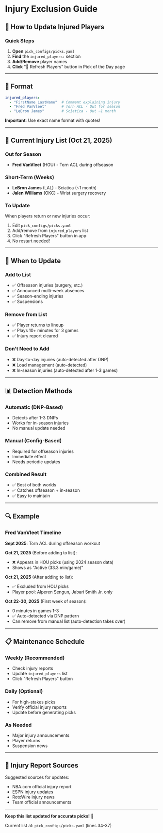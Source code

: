 # Injury Exclusion Guide

## 🏥 How to Update Injured Players

### Quick Steps

1. **Open** `pick_configs/picks.yaml`
2. **Find** the `injured_players:` section
3. **Add/Remove** player names
4. **Click** "🔄 Refresh Players" button in Pick of the Day page

---

## 📝 Format

```yaml
injured_players:
  - "FirstName LastName"  # Comment explaining injury
  - "Fred VanVleet"       # Torn ACL - Out for season
  - "LeBron James"        # Sciatica - Out ~1 month
```

**Important**: Use exact name format with quotes!

---

## 🔄 Current Injury List (Oct 21, 2025)

### Out for Season
- **Fred VanVleet** (HOU) - Torn ACL during offseason

### Short-Term (Weeks)
- **LeBron James** (LAL) - Sciatica (~1 month)
- **Jalen Williams** (OKC) - Wrist surgery recovery

### To Update
When players return or new injuries occur:
1. Edit `pick_configs/picks.yaml`
2. Add/remove from `injured_players` list
3. Click "Refresh Players" button in app
4. No restart needed!

---

## 🎯 When to Update

### Add to List
- ✅ Offseason injuries (surgery, etc.)
- ✅ Announced multi-week absences
- ✅ Season-ending injuries
- ✅ Suspensions

### Remove from List  
- ✅ Player returns to lineup
- ✅ Plays 10+ minutes for 3 games
- ✅ Injury report cleared

### Don't Need to Add
- ❌ Day-to-day injuries (auto-detected after DNP)
- ❌ Load management (auto-detected)
- ❌ In-season injuries (auto-detected after 1-3 games)

---

## 📊 Detection Methods

### Automatic (DNP-Based)
- Detects after 1-3 DNPs
- Works for in-season injuries
- No manual update needed

### Manual (Config-Based)
- Required for offseason injuries
- Immediate effect
- Needs periodic updates

### Combined Result
- ✅ Best of both worlds
- ✅ Catches offseason + in-season
- ✅ Easy to maintain

---

## 🔍 Example

### Fred VanVleet Timeline

**Sept 2025**: Torn ACL during offseason workout

**Oct 21, 2025** (Before adding to list):
- ❌ Appears in HOU picks (using 2024 season data)
- Shows as "Active (33.3 min/game)"

**Oct 21, 2025** (After adding to list):
- ✅ Excluded from HOU picks
- Player pool: Alperen Sengun, Jabari Smith Jr. only

**Oct 22-30, 2025** (First week of season):
- 0 minutes in games 1-3
- ✅ Auto-detected via DNP pattern
- Can remove from manual list (auto-detection takes over)

---

## 📋 Maintenance Schedule

### Weekly (Recommended)
- Check injury reports
- Update `injured_players` list
- Click "Refresh Players" button

### Daily (Optional)
- For high-stakes picks
- Verify official injury reports
- Update before generating picks

### As Needed
- Major injury announcements
- Player returns
- Suspension news

---

## 🔗 Injury Report Sources

Suggested sources for updates:
- NBA.com official injury report
- ESPN injury updates
- RotoWire injury news
- Team official announcements

---

**Keep this list updated for accurate picks!** 🏥

Current list at: `pick_configs/picks.yaml` (lines 34-37)

